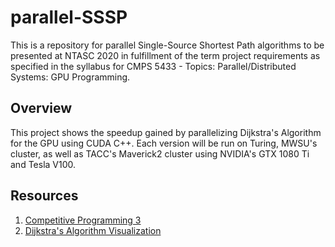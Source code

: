 # parallel-SSSP
This is a repository for parallel Single-Source Shortest Path algorithms to be presented at NTASC 2020 in fulfillment of the term
project requirements as specified in the syllabus for CMPS 5433 - Topics: Parallel/Distributed Systems: GPU Programming.

## Overview
This project shows the speedup gained by parallelizing Dijkstra's Algorithm for the GPU using CUDA C++. 
Each version will be run on Turing, MWSU's cluster, as well as TACC's Maverick2 cluster using NVIDIA's GTX 1080 Ti and Tesla V100.


## Resources
1. [Competitive Programming 3](https://cpbook.net/#CP3details)
2. [Dijkstra's Algorithm Visualization](https://www.cs.usfca.edu/~galles/visualization/Dijkstra.html)
